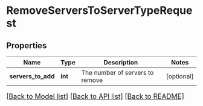 # RemoveServersToServerTypeRequest

## Properties
Name | Type | Description | Notes
------------ | ------------- | ------------- | -------------
**servers_to_add** | **int** | The number of servers to remove | [optional] 

[[Back to Model list]](../README.md#documentation-for-models) [[Back to API list]](../README.md#documentation-for-api-endpoints) [[Back to README]](../README.md)

<style>
     p, ul, ol, li { font-size: 18px !important;}
</style>


